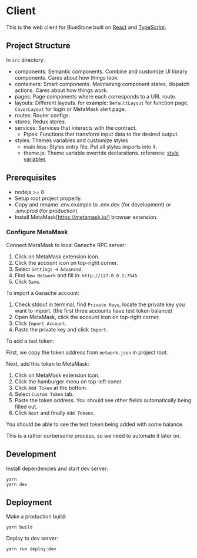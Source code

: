 # Client

This is the web client for BlueStone built on [React](https://reactjs.org/) and [TypeScript](https://www.typescriptlang.org/).

## Project Structure

In `src` directory:

- components: Semantic components. Combine and customize UI library components. Cares about how things look.
- containers: Smart components. Maintaining component states, dispatch actions. Cares about how things work.
- pages: Page components where each corresponds to a URL route.
- layouts: Different layouts. for example: `DefaultLayout` for function page, `CoverLayout` for login or MetaMask alert page.
- routes: Router configs.
- stores: Redux stores.
- services: Services that interacts with the contract.
  - Pipes: Functions that transform input data to the desired output.
- styles: Themes variables and customize styles
  - main.less: Styles entry file. Put all styles imports into it.
  - theme.js: Theme variable override declarations. reference: [style variables](https://github.com/ant-design/ant-design/blob/master/components/style/themes/default.less)

## Prerequisites

- nodejs >= 8
- Setup root project properly.
- Copy and rename .env.example to .env.dev (for development) or .env.prod (for production)
- Install MetaMask[https://metamask.io/] browser extension.

### Configure MetaMask

Connect MetaMask to local Ganache RPC server:

1. Click on MetaMask extension icon.
2. Click the account icon on top-right corner.
3. Select `Settings` -> `Advanced`.
4. Find `New Network` and fill in: `http://127.0.0.1:7545`.
5. Click `Save`.

To import a Ganache account:

1. Check stdout in terminal, find `Private Keys`, locate the private key you want to import. (the first three accounts have test token balance)
2. Open MetaMask, click the account icon on top-right corner.
3. Click `Import Account`.
4. Paste the private key and click `Import`.

To add a test token:

First, we copy the token address from `network.json` in project root.

Next, add this token to MetaMask:

1. Click on MetaMask extension icon.
2. Click the hamburger menu on top-left coner.
3. Click `Add Token` at the bottom.
4. Select `Custom Token` tab.
5. Paste the token address. You should see other fields automatically being filled out.
6. Click `Next` and finally `Add Tokens`.

You should be able to see the test token being added with some balance.

This is a rather curbersome process, so we need to automate it later on.

## Development

Install dependencies and start dev server:

```
yarn
yarn dev
```

## Deployment

Make a production build:

```
yarn build
```

Deploy to dev server:

```
yarn run deploy:dev
```
